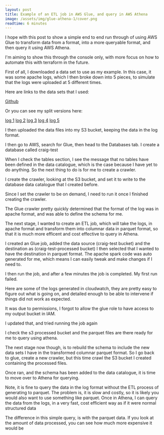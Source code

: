 ```yaml
---
layout: post
title: Example of an ETL job in AWS Glue, and query in AWS Athena
image: /assets/img/glue-athena-1/cover.png
readtime: 6 minutes
---
```


I hope with this post to show a simple end to end run through of using AWS Glue to transform data from a format, into a
more queryable format, and then query it using AWS Athena. 

I'm aiming to show this through the console only, 
with more focus on how to automate this with terraform in the future.

First of all, I downloaded a data set to use as my example.
In this case, it was some apache logs, which I then broke down into 5 pieces, to simulate that the logs were uploaded 
at 5 different times.

Here are links to the data sets that I used:

[Github](https://github.com/elastic/examples/blob/master/Common%20Data%20Formats/apache_logs/apache_logs)

Or you can see my split versions here:

[log 1](https://craig.goddenpayne.co.uk/assets/img/glue-athena-1/log1.log)
[log 2](https://craig.goddenpayne.co.uk/assets/img/glue-athena-1/log2.log)
[log 3](https://craig.goddenpayne.co.uk/assets/img/glue-athena-1/log3.log)
[log 4](https://craig.goddenpayne.co.uk/assets/img/glue-athena-1/log4.log)
[log 5](https://craig.goddenpayne.co.uk/assets/img/glue-athena-1/log5.log)

I then uploaded the data files into my S3 bucket, keeping the data in the log format.

<amp-img src="/assets/img/glue-athena-1/2-target-files-log-s3.png"
  width="1216"
  height="1220"
  layout="responsive">
</amp-img>

I then go to AWS, search for Glue, then head to the Databases tab.
I create a database called craig-test

When I check the tables section, I see the message that no tables have been defined in the data catalogue, which is the case 
because I have yet to do anything. So the next thing to do is for me to create a crawler.

<amp-img src="/assets/img/glue-athena-1/1-database-no-tables.png"
  width="2382"
  height="532"
  layout="responsive">
</amp-img>

I create the crawler, looking at the S3 bucket, and set it to write to the database data catalogue that I created before.


<amp-img src="/assets/img/glue-athena-1/3-crawler-setup.png"
  width="2164"
  height="1300"
  layout="responsive">
</amp-img>

Since I set the crawler to be on demand, I need to run it once I finished creating the crawler.

The Glue crawler pretty quickly determined that the format of the log was in apache format, and was able to define the schema for me.


<amp-img src="/assets/img/glue-athena-1/4-etl-setup.png"
  width="2452"
  height="1222"
  layout="responsive">
</amp-img>

<amp-img src="/assets/img/glue-athena-1/5-etl-schema.png"
  width="1622"
  height="1018"
  layout="responsive">
</amp-img>


The next stage, I wanted to create an ETL job, which will take the logs, in apache format and transform them into columnar data in parquet format, 
so that it is much more efficent and cost effective to query in Athena.

I created an Glue job, added the data source (craig-test bucket) and the destination as (craig-test-processed bucket)
I then selected that I wanted to have the destination in parquet format.
The apache spark code was auto generated for me, which means I can easily tweak and make changes if I need to.

<amp-img src="/assets/img/glue-athena-1/6-spark-auto-gen.png"
  width="2854"
  height="1256"
  layout="responsive">
</amp-img>

<amp-img src="/assets/img/glue-athena-1/7-source-dest-mapping.png"
  width="2416"
  height="1206"
  layout="responsive">
</amp-img>

I then run the job, and after a few minutes the job is completed.
My first run failed.

Here are some of the logs generated in cloudwatch, they are pretty easy to figure out what is going on, and detailed
enough to be able to intervene if things did not work as expected.

<amp-img src="/assets/img/glue-athena-1/8-glue-logging.png"
  width="2386"
  height="648"
  layout="responsive">
</amp-img>

It was due to permissions, I forgot to allow the glue role to have access to my output bucket in IAM.

<amp-img src="/assets/img/glue-athena-1/9-iam-changes.png"
  width="1390"
  height="898"
  layout="responsive">
</amp-img>

I updated that, and tried running the job again

<amp-img src="/assets/img/glue-athena-1/10-job-run.png"
  width="2378"
  height="478"
  layout="responsive">
</amp-img>

I check the s3 processed bucket and the parquet files are there ready for me to query using athena.

<amp-img src="/assets/img/glue-athena-1/11-parquet-destination.png"
  width="2614"
  height="1418"
  layout="responsive">
</amp-img>

The next stage now though, is to rebuild the schema to include the new data sets I have in the transformed columnar parquet format.
So I go back to glue, create a new crawler, but this time crawl the S3 bucket I created containing the processed files.

<amp-img src="/assets/img/glue-athena-1/20-crawl-parquet.png"
  width="2036"
  height="1414"
  layout="responsive">
</amp-img>

Once ran, and the schema has been added to the data catalogue, it is time to move over to Athena for querying.

Note, it is fine to query the data in the log format without the ETL process of generating to parquet.
The problem is, it is slow and costly, so it is likely you would also want to use something like parquet.
Once in Athena, I can query the data from the logs, in a very fast, cost efficient way as if it were normal structured data

<amp-img src="/assets/img/glue-athena-1/21-query-athena-1.png"
  width="2044"
  height="1248"
  layout="responsive">
</amp-img>

<amp-img src="/assets/img/glue-athena-1/22-query-athena-2.png"
  width="2046"
  height="1306"
  layout="responsive">
</amp-img>

The difference in this simple query, is with the parquet data. 
If you look at the amount of data processed, you can see how much more expensive it would be

<amp-img src="/assets/img/glue-athena-1/24-comparison.png"
  width="2674"
  height="308"
  layout="responsive">
</amp-img>